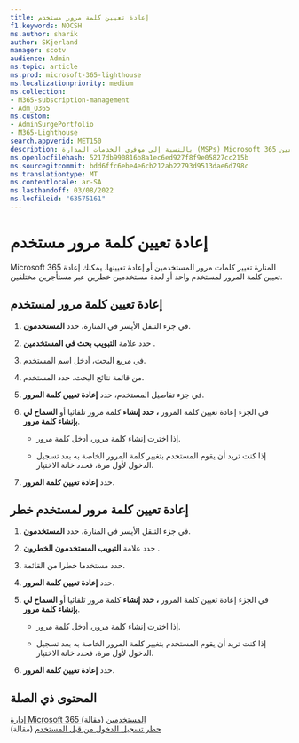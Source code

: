 ```yaml
---
title: إعادة تعيين كلمة مرور مستخدم
f1.keywords: NOCSH
ms.author: sharik
author: SKjerland
manager: scotv
audience: Admin
ms.topic: article
ms.prod: microsoft-365-lighthouse
ms.localizationpriority: medium
ms.collection:
- M365-subscription-management
- Adm_O365
ms.custom:
- AdminSurgePortfolio
- M365-Lighthouse
search.appverid: MET150
description: بالنسبة إلى موفري الخدمات المدارة (MSPs) Microsoft 365 المنارة، تعرف على كيفية إعادة تعيين كلمة مرور لمستخدم واحد أو لمستخدمين متعددين خطرين عبر مستأجرين مختلفين.
ms.openlocfilehash: 5217db990816b8a1ec6ed927f8f9e05827cc215b
ms.sourcegitcommit: bdd6ffc6ebe4e6cb212ab22793d9513dae6d798c
ms.translationtype: MT
ms.contentlocale: ar-SA
ms.lasthandoff: 03/08/2022
ms.locfileid: "63575161"
---
```

# <a name="reset-a-user-password"></a>إعادة تعيين كلمة مرور مستخدم

Microsoft 365 المنارة تغيير كلمات مرور المستخدمين أو إعادة تعيينها. يمكنك إعادة تعيين كلمة المرور لمستخدم واحد أو لعدة مستخدمين خطرين عبر مستأجرين مختلفين.

## <a name="reset-a-password-for-a-user"></a>إعادة تعيين كلمة مرور لمستخدم

1. في جزء التنقل الأيسر في المنارة، حدد **المستخدمون**.

2. حدد علامة **التبويب بحث في المستخدمين** .

3. في مربع البحث، أدخل اسم المستخدم.

4. من قائمة نتائج البحث، حدد المستخدم.

5. في جزء تفاصيل المستخدم، حدد **إعادة تعيين كلمة المرور**.

6. في الجزء إعادة تعيين كلمة المرور **، حدد إنشاء** كلمة مرور تلقائيا أو **السماح لي بإنشاء كلمة مرور**.

    - إذا اخترت إنشاء كلمة مرور، أدخل كلمة مرور.

    - إذا كنت تريد أن يقوم المستخدم بتغيير كلمة المرور الخاصة به بعد تسجيل الدخول لأول مرة، فحدد خانة الاختيار.

7. حدد **إعادة تعيين كلمة المرور**.

## <a name="reset-a-password-for-a-risky-user"></a>إعادة تعيين كلمة مرور لمستخدم خطر

1. في جزء التنقل الأيسر في المنارة، حدد **المستخدمون**.

2. حدد علامة **التبويب المستخدمون الخطرون** .

3. حدد مستخدما خطرا من القائمة.

4. حدد **إعادة تعيين كلمة المرور**.

5. في الجزء إعادة تعيين كلمة المرور **، حدد إنشاء** كلمة مرور تلقائيا أو **السماح لي بإنشاء كلمة مرور**.

   - إذا اخترت إنشاء كلمة مرور، أدخل كلمة مرور.

   - إذا كنت تريد أن يقوم المستخدم بتغيير كلمة المرور الخاصة به بعد تسجيل الدخول لأول مرة، فحدد خانة الاختيار.

6. حدد **إعادة تعيين كلمة المرور**.

## <a name="related-content"></a>المحتوى ذي الصلة

[إدارة Microsoft 365 المستخدمين](../enterprise/manage-microsoft-365-accounts.md) (مقالة)\
[حظر تسجيل الدخول من قبل المستخدم](m365-lighthouse-block-user-signin.md) (مقالة)
